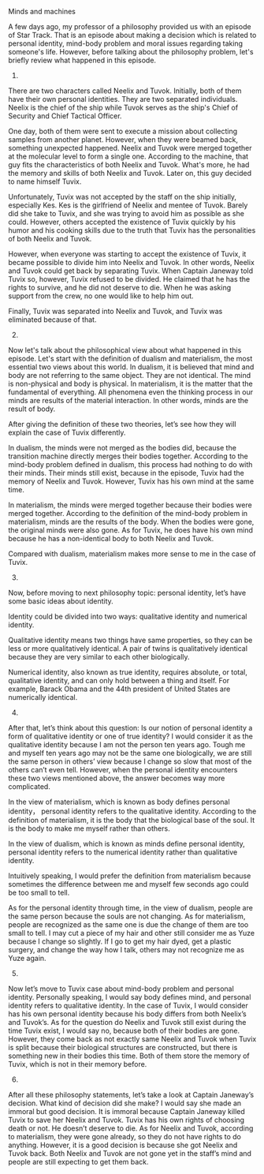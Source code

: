 Minds and machines

A few days ago, my professor of a philosophy provided us with an episode of Star Track. That is an episode about making a decision which is related to personal identity, mind-body problem and moral issues regarding taking someone's life. However, before talking about the philosophy problem, let's briefly review what happened in this episode.

1. 
There are two characters called Neelix and Tuvok. Initially, both of them have their own personal identities. They are two separated individuals. Neelix is the chief of the ship while Tuvok serves as the ship's Chief of Security and Chief Tactical Officer. 

One day, both of them were sent to execute a mission about collecting samples from another planet. However, when they were beamed back, something unexpected happened. Neelix and Tuvok were merged together at the molecular level to form a single one. According to the  machine, that guy fits the characteristics of both Neelix and Tuvok. What's more, he had the memory and skills of both Neelix and Tuvok. Later on, this guy decided to name himself Tuvix.

Unfortunately, Tuvix was not accepted by the staff on the ship initially, especially Kes. Kes is the girlfriend of Neelix and mentee of Tuvok. Barely did she take to Tuvix, and she was trying to avoid him as possible as she could. However, others accepted the existence of Tuvix quickly by his humor and his cooking skills due to the truth that Tuvix has the personalities of both Neelix and Tuvok.

However, when everyone was starting to accept the existence of Tuvix, it became possible to divide him into Neelix and Tuvok. In other words, Neelix and Tuvok could get back by separating Tuvix. When Captain Janeway told Tuvix so, however, Tuvix refused to be divided. He claimed that he has the rights to survive, and he did not deserve to die. When he was asking support from the crew, no one would like to help him out. 

Finally, Tuvix was separated into Neelix and Tuvok, and Tuvix was eliminated because of that.

2. 
Now let's talk about the philosophical view about what happened in this episode. Let's start with the definition of dualism and materialism, the most essential two views about this world. In dualism, it is believed that mind and body are not referring to the same object. They are not identical. The mind is non-physical and body is physical. In materialism, it is the matter that the fundamental of everything. All phenomena even the thinking process in our minds are results of the material interaction. In other words, minds are the result of body. 

After giving the definition of these two theories, let’s see how they will explain the case of Tuvix differently.

In dualism, the minds were not merged as the bodies did, because the transition machine directly merges their bodies together. According to the mind-body problem defined in dualism, this process had nothing to do with their minds. Their minds still exist, because in the episode, Tuvix had the memory of Neelix and Tuvok. However, Tuvix has his own mind at the same time.

In materialism, the minds were merged together because their bodies were merged together. According to the definition of the mind-body problem in materialism, minds are the results of the body.  When the bodies were gone, the original minds were also gone. As for Tuvix, he does have his own mind because he has a non-identical body to both Neelix and Tuvok.

Compared with dualism, materialism makes more sense to me in the case of Tuvix.

3. 
Now, before moving to next philosophy topic: personal identity, let’s have some basic ideas about identity.

Identity could be divided into two ways: qualitative identity and numerical identity. 

Qualitative identity means two things have same properties, so they can be less or more qualitatively identical. A pair of twins is qualitatively identical because they are very similar to each other biologically.

Numerical identity, also known as true identity, requires absolute, or total, qualitative identity, and can only hold between a thing and itself. For example, Barack Obama and the 44th president of United States are numerically identical.

4. 
After that, let’s think about this question: Is our notion of personal identity a form of qualitative identity or one of true identity? I would consider it as the qualitative identity because I am not the person ten years ago. Tough me and myself ten years ago may not be the same one biologically, we are still the same person in others’ view because I change so slow that most of the others can’t even tell. However, when the personal identity encounters these two views mentioned above, the answer becomes way more complicated.

In the view of materialism, which is known as body defines personal identity， personal identity refers to the qualitative identity. According to the definition of materialism, it is the body that the biological base of the soul. It is the body to make me  myself rather than others.

In the view of dualism, which is known as minds define personal identity, personal identity refers to the numerical identity rather than qualitative identity. 

Intuitively speaking, I would prefer the definition from materialism because sometimes the difference between me and myself few seconds ago could be too small to tell.

As for the personal identity through time, in the view of dualism, people are the same person because the souls are not changing. As for materialism, people are recognized as the same one is due the change of them are too small to tell. I may cut a piece of my hair and other still consider me as Yuze because I change so slightly. If I go to get my hair dyed, get a plastic surgery, and change the way how I talk, others may not recognize me as Yuze again.

5. 
Now let’s move to Tuvix case about mind-body problem and personal identity. Personally speaking, I would say body defines mind, and personal identity refers to qualitative identity. In the case of Tuvix, I would consider has his own personal identity because his body differs from both Neelix’s and Tuvok’s. As for the question do Neelix and Tuvok still exist during the time Tuvix exist, I would say no, because both of their bodies are gone. However, they come back as not exactly same Neelix and Tuvok when Tuvix is split because their biological structures are constructed, but there is something new in their bodies this time. Both of them store the memory of Tuvix, which is not in their memory before.

6. 
After all these philosophy statements, let’s take a look at Captain Janeway’s decision. What kind of decision did she make? I would say she made an immoral but good decision. It is immoral because Captain Janeway killed Tuvix to save her Neelix and Tuvok. Tuvix has his own rights of choosing death or not. He doesn’t deserve to die. As for Neelix and Tuvok, according to materialism, they were gone already, so they do not have rights to do anything. However, it is a good decision is because  she got Neelix and Tuvok back. Both Neelix and Tuvok are not gone yet in the staff’s mind and people are still expecting to get them back.